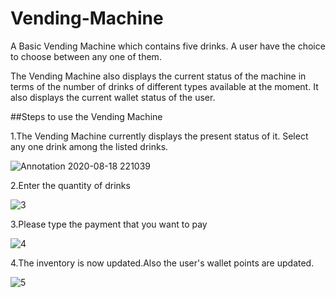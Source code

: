# Vending-Machine
                                                               
A Basic Vending Machine which contains five drinks. A user have the choice to choose between any one of them.

The Vending Machine also displays the current status of the machine in terms of the number of drinks of different types available at the moment. It also displays the current wallet status of the user.   

##Steps to use the Vending Machine

1.The Vending Machine currently displays the present status of it. Select any one drink among the listed drinks.

![Annotation 2020-08-18 221039](https://user-images.githubusercontent.com/54686857/90541092-bf138a80-e19f-11ea-9623-4690afbeabeb.png)

2.Enter the quantity of drinks

![3](https://user-images.githubusercontent.com/54686857/90541259-f41fdd00-e19f-11ea-8461-022e67e1a59b.png)

3.Please type the payment that you want to pay

![4](https://user-images.githubusercontent.com/54686857/90541382-2af5f300-e1a0-11ea-9805-32fc6a340cb7.png)

4.The inventory is now updated.Also the user's wallet points are updated.

![5](https://user-images.githubusercontent.com/54686857/90541618-8b853000-e1a0-11ea-9537-4653218e2264.png)
